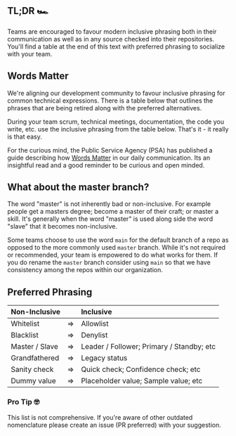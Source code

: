 ## TL;DR 🏎️

Teams are encouraged to favour modern inclusive phrasing both in their communication as well as in any source checked into their repositories. You'll find a table at the end of this text with preferred phrasing to socialize with your team.

## Words Matter

We're aligning our development community to favour inclusive phrasing for common technical expressions. There is a table below that outlines the phrases that are being retired along with the preferred alternatives.

During your team scrum, technical meetings, documentation, the code you write, etc. use the inclusive phrasing from the table below. That's it - it really is that easy.

For the curious mind, the Public Service Agency (PSA) has published a guide describing how [Words Matter](https://www2.gov.bc.ca/assets/gov/careers/all-employees/working-with-others/words-matter.pdf) in our daily communication. Its an insightful read and a good reminder to be curious and open minded.

## What about the master branch?

The word "master" is not inherently bad or non-inclusive. For example people get a masters degree; become a master of their craft; or master a skill. It's generally when the word "master" is used along side the word "slave" that it becomes non-inclusive.

Some teams choose to use the word `main` for the default branch of a repo as opposed to the more commonly used `master` branch. While it's not required or recommended, your team is empowered to do what works for them. If you do rename the `master` branch consider using `main` so that we have consistency among the repos within our organization. 

## Preferred Phrasing

| Non-Inclusive  |    | Inclusive |
| :------------- |:--:| :-------- |
| Whitelist      | => | Allowlist |
| Blacklist      | => | Denylist |
| Master / Slave | => | Leader / Follower; Primary / Standby; etc |
| Grandfathered  | => | Legacy status |
| Sanity check   | => | Quick check; Confidence check; etc |
| Dummy value    | => | Placeholder value; Sample value; etc |

### Pro Tip 🤓

This list is not comprehensive. If you're aware of other outdated nomenclature please create an issue (PR preferred) with your suggestion.
